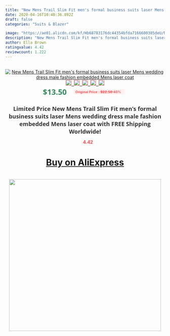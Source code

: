 ```yaml
---
title: "New Mens Trail Slim Fit men's formal business suits laser Mens wedding dress male fashion embedded Mens laser coat"
date: 2020-04-16T10:40:36.892Z
draft: false
categories: "Suits & Blazer"

image: "https://ae01.alicdn.com/kf/Hb68783176dc44354bfda7166600385deU/New-Mens-Trail-Slim-Fit-men-s-formal-business-suits-laser-Mens-wedding-dress-male-fashion.jpg"
description: "New Mens Trail Slim Fit men's formal business suits laser Mens wedding dress male fashion embedded Mens laser coat"
author: Ella Brown
ratingvalue: 4.42
reviewcount: 1.222
---
```

<br>
<div style="text-align: center;">
<a href="https://s.click.aliexpress.com/e/_AOuFIV" target="_blank" rel="nofollow noopener noreferrer"><img alt="New Mens Trail Slim Fit men's formal business suits laser Mens wedding dress male fashion embedded Mens laser coat" class="magnifier-image" src="https://ae01.alicdn.com/kf/Hb68783176dc44354bfda7166600385deU/New-Mens-Trail-Slim-Fit-men-s-formal-business-suits-laser-Mens-wedding-dress-male-fashion.jpg_640x640.jpg">
<br>
<img style="border:1px solid salmon" src="https://ae01.alicdn.com/kf/Hb68783176dc44354bfda7166600385deU/New-Mens-Trail-Slim-Fit-men-s-formal-business-suits-laser-Mens-wedding-dress-male-fashion.jpg_120x120.jpg">&nbsp;&nbsp;<img style="border:1px solid salmon" src="https://ae01.alicdn.com/kf/H8a81b2f0b74c4ab6b429361af818be53D/New-Mens-Trail-Slim-Fit-men-s-formal-business-suits-laser-Mens-wedding-dress-male-fashion.jpg_120x120.jpg">&nbsp;&nbsp;<img style="border:1px solid salmon" src="https://ae01.alicdn.com/kf/H845b6a9eda4244d18fa5bc771a1303bbK/New-Mens-Trail-Slim-Fit-men-s-formal-business-suits-laser-Mens-wedding-dress-male-fashion.jpg_120x120.jpg">&nbsp;&nbsp;<img style="border:1px solid salmon" src="https://ae01.alicdn.com/kf/H14306523634a420a988f207744963c51Q/New-Mens-Trail-Slim-Fit-men-s-formal-business-suits-laser-Mens-wedding-dress-male-fashion.jpg_120x120.jpg">&nbsp;&nbsp;<img style="border:1px solid salmon" src="https://ae01.alicdn.com/kf/Hc28c2878d23c4800991be722ca73e38bW/New-Mens-Trail-Slim-Fit-men-s-formal-business-suits-laser-Mens-wedding-dress-male-fashion.jpg_120x120.jpg"></a></div><br0>
<div style="text-align: center;"><span style="background-color: white; border: 0px; box-sizing: border-box; color: seagreen; display: inline-block; font-family: &quot;open sans&quot; , &quot;arial&quot; , &quot;helvetica&quot; , sans-serif , &quot;heiti&quot;; font-size: 24px; font-stretch: inherit; font-weight: 700; line-height: inherit; margin: 0px 10px 0px 0px; padding: 0px; vertical-align: middle;">$13.50 </span>
<span style="background: rgb(255 , 241 , 241); border-radius: 3px; border: 0px; box-sizing: border-box; color: #ff4747; display: inline-block; font-family: inherit; font-size: 12px; font-stretch: inherit; font-style: inherit; font-variant: inherit; font-weight: 600; line-height: inherit; margin: 0px; padding: 2px 5px; transform: scale(0.9); vertical-align: middle;">Original Price : <b style="text-decoration: line-through;">$22.50 </b> 40%&nbsp;&nbsp;</span></div>
<h1 style="color: #333333; display: inline-block; font-family: &quot;open sans&quot; , &quot;arial&quot; , &quot;helvetica&quot; , sans-serif , &quot;heiti&quot;; font-size: 18px; font-stretch: inherit; font-weight: 700; text-align: center;">Limited Price New Mens Trail Slim Fit men's formal business suits laser Mens wedding dress male fashion embedded Mens laser coat with FREE Shipping Worldwide!</h1>
<div style="color: #ff4747; text-align: center;">
<img src="https://4.bp.blogspot.com/-M0ZcTcb-5uY/XleCXlxnR4I/AAAAAAAAAEc/OrjgMkXV1oMQFaCRZj5HQwOCBcu3w1FegCPcBGAYYCw/s1600/star.png" style="height: 15px;">&nbsp;<b>4.42</b></div>
<div class="button_cont" align="center"><a class="buynow_a" href="https://s.click.aliexpress.com/e/_AOuFIV" target="_blank" rel="nofollow noopener noreferrer"><H1>Buy on AliExpress</H1></a></div><br>
<div class="separator" style="clear: both; text-align: center;">
<img src="https://lh3.googleusercontent.com/-pTy5HemUv9M/XlePHvY0dAI/AAAAAAAAAE4/0nX5iRUoIWY8eMW9Dpxeirr157OZliDIgCLcBGAsYHQ/s1600/badge.gif" width="480">
</div>
